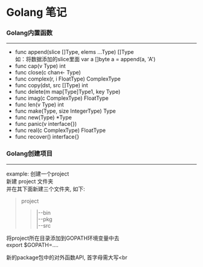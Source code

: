 Golang 笔记
==========================================

### Golang内置函数
-----------------
* func append(slice []Type, elems ...Type) []Type<br>
	如：将数据添加的slice里面
	var a []byte
	a = append(a, 'A')
* func cap(v Type) int
* func close(c chan<- Type)
* func complex(r, i FloatType) ComplexType
* func copy(dst, src []Type) int
* func delete(m map[Type]Type1, key Type)
* func imag(c ComplexType) FloatType
* func len(v Type) int
* func make(Type, size IntegerType) Type
* func new(Type) *Type
* func panic(v interface{})
* func real(c ComplexType) FloatType
* func recover() interface{}

		
### Golang创建项目
----------------
example: 创建一个project<br>
新建 project 文件夹<br>
并在其下面新建三个文件夹, 如下: <br>
> project
>> |--bin <br>
>> |--pkg <br>
>> |--src <br>

将project所在目录添加到GOPATH环境变量中去<br>
	export $GOPATH=....

新的package包中的对外函数API, 首字母需大写<br
